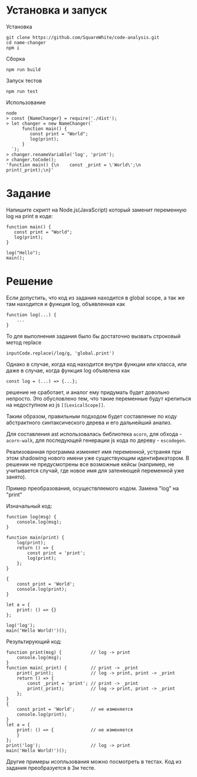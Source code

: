 # Установка и запуск
Установка

    git clone https://github.com/SquareWhite/code-analysis.git
    cd name-changer
    npm i
    
Сборка

    npm run build
    
Запуск тестов

    npm run test
    
Использование
    
    node
    > const {NameChanger} = require('./dist');
    > let changer = new NameChanger(`
          function main() {
             const print = "World";
             log(print);
          }
      `);
    > changer.renameVariable('log', 'print');  
    > changer.toCode();
    'function main() {\n    const _print = \'World\';\n    print(_print);\n}'



# Задание
Напишите скрипт на Node.js(JavaScript) который заменит переменную log на print в коде:

    function main() {
       const print = "World";
       log(print);
    }

    log("Hello");
    main();
    
# Решение
Если допустить, что код из задания находится в global scope, 
а так же там находится и функция log, объявленная как 
    
    function log(...) {
        ...
    }
    
То для выполнения задания было бы достаточно вызвать строковый метод replace

    inputCode.replace(/log/g, 'global.print')

Однако в случае, когда код находится внутри функции или класса, или даже в случае, когда
функция log объявлена как

    const log = (...) => {...};
    
решение не сработает, и аналог ему придумать будет довольно непросто. Это обусловлено тем, что
такие переменные будут крепиться на недоступном из js `[[LexicalScope]]`.

Таким образом, правильным подходом будет составление по коду абстрактного синтаксического
дерева и его дальнейший анализ. 

Для составления ast использовалась библиотека `acorn`, для обхода - `acorn-walk`, для последующей
генерации js кода по дереву - `escodegen`. 

Реализованная программа изменяет имя переменной, устраняя при этом shadowing нового имени уже 
существующим идентификатором. В решении не предусмотрены все возможные кейсы (например, 
не учитывается случай, где новое имя для затеняющей переменной уже занято).

Пример преобразования, осуществляемого кодом. Замена "log" на "print"

Изначальный код:

    function log(msg) {
        console.log(msg);
    }

    function main(print) {
        log(print);
        return () => {
            const print = 'print';
            log(print);
        };
    }
    
    {
        const print = 'World';
        console.log(print);
    }
    
    let a = {
        print: () => {}
    };

    log('log');
    main('Hello World!')();
    
    
Результирующий код:

    function print(msg) {           // log -> print
        console.log(msg); 
    }
    function main(_print) {         // print -> _print
        print(_print);              // log -> print, print -> _print
        return () => {
            const _print = 'print'; // print -> _print
            print(_print);          // log -> print, print -> _print
        };
    }
    {
        const print = 'World';      // не изменяется
        console.log(print);
    }
    let a = {
        print: () => {              // не изменяется
        }
    };
    print('log');                   // log -> print
    main('Hello World!')();
    
Другие примеры исопльзования можно посмотреть в тестах. 
Код из задания преобразуется в 3м тесте.
